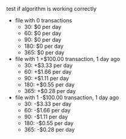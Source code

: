 test if algorithm is working correctly

-   file with 0 transactions
    -   30: $0 per day
    -   60: $0 per day
    -   90: $0 per day
    -   180: $0 per day
    -   365: $0 per day
-	file with 1 +$100.00 transaction, 1 day ago
	-   30: +$3.33 per day
	-   60: +$1.66 per day
	-   90: +$1.11 per day
	-   180: +$0.55 per day
	-   365: +$0.28 per day
-	file with 1 -$100.00 transaction, 1 day ago
	-   30: -$3.33 per day
	-   60: -$1.66 per day
	-   90: -$1.11 per day
	-   180: -$0.55 per day
	-   365: -$0.28 per day
